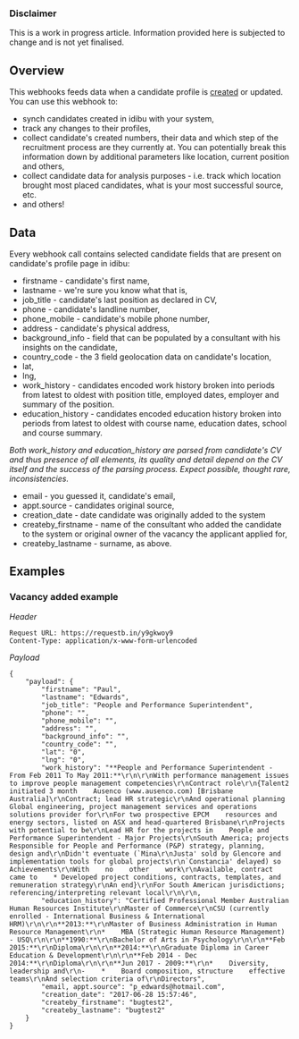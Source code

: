 ### Disclaimer

This is a work in progress article. Information provided here is subjected to change and is not yet finalised.

## Overview

This webhooks feeds data when a candidate profile is [created](http://v3-docs.idibu.com/article/289-uploading-candidates-article) or updated. You can use this webhook to:

- synch candidates created in idibu with your system,
- track any changes to their profiles,
- collect candidate's created numbers, their data and which step of the recruitment process are they currently at. You can potentially break this information down by additional parameters like location, current position and others,
- collect candidate data for analysis purposes - i.e. track which location brought most placed candidates, what is your most successful source, etc.
- and others!

## Data

Every webhook call contains selected candidate fields that are present on candidate's profile page in idibu:

- firstname - candidate's first name,
- lastname - we're sure you know what that is,
- job_title - candidate's last position as declared in CV,
- phone - candidate's landline number,
- phone_mobile - candidate's mobile phone number,
- address - candidate's physical address,
- background_info - field that can be populated by a consultant with his insights on the candidate,
- country_code - the 3 field geolocation data on candidate's location,
- lat,
- lng,
- work_history - candidates encoded work history broken into periods from latest to oldest with position title, employed dates, employer and summary of the position.
- education_history - candidates encoded education history broken into periods from latest to oldest with course name, education dates, school and course summary.

*Both work_history and education_history are parsed from candidate's CV and thus presence of all elements, its quality and detail depend on the CV itself and the success of the parsing process. Expect possible, thought rare, inconsistencies.*

- email - you guessed it, candidate's email,
- appt.source - candidates original source,
- creation_date - date candidate was originally added to the system
- createby_firstname - name of the consultant who added the candidate to the system or original owner of the vacancy the applicant applied for,
- createby_lastname - surname, as above.




## Examples

### Vacancy added example

*Header*

```
Request URL: https://requestb.in/y9gkwoy9
Content-Type: application/x-www-form-urlencoded
```

*Payload*
```
{
	"payload": {
		"firstname": "Paul",
		"lastname": "Edwards",
		"job_title": "People and Performance Superintendent",
		"phone": "",
		"phone_mobile": "",
		"address": "",
		"background_info": "",
		"country_code": "",
		"lat": "0",
		"lng": "0",
		"work_history": "**People and Performance Superintendent - From Feb 2011 To May 2011:**\r\n\r\nWith performance management issues to improve people management competencies\r\nContract role\r\n{Talent2 initiated 3 month    Ausenco (www.ausenco.com) [Brisbane Australia]\r\nContract; lead HR strategic\r\nAnd operational planning    Global engineering, project management services and operations solutions provider for\r\nFor two prospective EPCM    resources and energy sectors, listed on ASX and head-quartered Brisbane\r\nProjects with potential to be\r\nLead HR for the projects in    People and Performance Superintendent - Major Projects\r\nSouth America; projects    Responsible for People and Performance (P&P) strategy, planning, design and\r\nDidn't eventuate (`Mina\r\nJusta' sold by Glencore and    implementation tools for global projects\r\n`Constancia' delayed) so    Achievements\r\nWith    no    other    work\r\nAvailable, contract came to    * Developed project conditions, contracts, templates, and remuneration strategy\r\nAn end}\r\nFor South American jurisdictions; referencing/interpreting relevant local\r\n\r\n,
		"education_history": "Certified Professional Member Australian Human Resources Institute\r\nMaster of Commerce\r\nCSU (currently enrolled - International Business & International HRM)\r\n\r\n**2013:**\r\nMaster of Business Administration in Human Resource Management\r\n*    MBA (Strategic Human Resource Management) - USQ\r\n\r\n**1990:**\r\nBachelor of Arts in Psychology\r\n\r\n**Feb 2015:**\r\nDiploma\r\n\r\n**2014:**\r\nGraduate Diploma in Career Education & Development\r\n\r\n**Feb 2014 - Dec 2014:**\r\nDiploma\r\n\r\n**Jun 2017 - 2009:**\r\n*    Diversity, leadership and\r\n-    *    Board composition, structure    effective teams\r\nAnd selection criteria of\r\nDirectors",
		"email, appt.source": "p_edwards@hotmail.com",
		"creation_date": "2017-06-28 15:57:46",
		"createby_firstname": "bugtest2",
		"createby_lastname": "bugtest2"
	}
}
```


